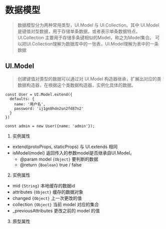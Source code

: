 # 数据模型
> 数据模型分为两种常用类型，UI.Model 与 UI.Collection。其中 UI.Model 是键值对型数据，用于存储单条数据，或者表示单条数据特点。
> UI.Collection 主要用于存储多条键相似的Model，称之为Model集合。
> 可以把UI.Collection理解为数据库中的一张表，UI.Model理解为表中的一条数据

## UI.Model
> 创建键值对类型的数据可以通过对 UI.Model 构造器继承，扩展出对应的类数据构造器，在根据这个类数据构造器，实例化具体的数据。

```
const User = UI.Model.extend({
  defaults: {
    name: '用户名',
    password: 'ij1gn8hdn2un2fd87n2'
  }
})

const admin = new User({name: 'admin'});
```

1. 实例属性	
  - extend(protoProps, staticProps) 与 UI.extends 相同
  - isModel(model) 返回传入的参数model是否继承自UI.Model。
     - @param model `{Object}` 要判断的数据
     - @return `{Boolean}` true / false 

2. 实例属性
  - mid `{String}` 本地缓存的数据id
  - attributes `{Object}` 缓存的数据对象
  - changed `{Object}` 上一次更改的值
  - collection `{Object}` 当前 model 对应的集合
  - _previousAttributes 更改之前的 model 的值

3. 原型属性

  

